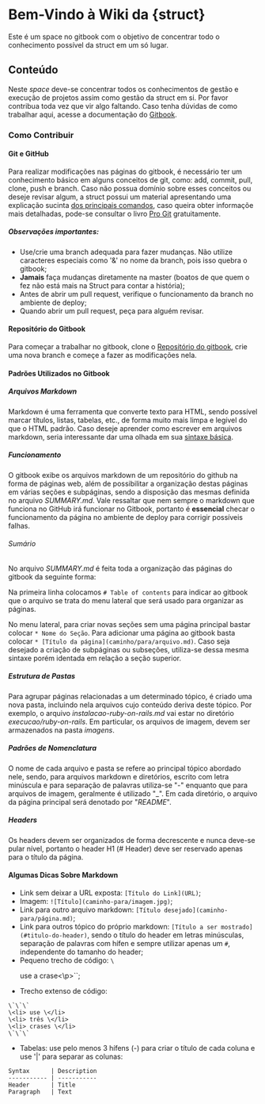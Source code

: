 # Bem-Vindo à Wiki da {struct}

Este é um space no gitbook com o objetivo de concentrar todo o conhecimento possível da struct em um só lugar.

## Conteúdo

Neste _space_ deve-se concentrar todos os conhecimentos de gestão e execução de projetos assim como gestão da struct em si. Por favor contribua toda vez que vir algo faltando. Caso tenha dúvidas de como trabalhar aqui, acesse a documentação do [Gitbook](https://docs.gitbook.com/content-editing).

### Como Contribuir

#### Git e GitHub

Para realizar modificações nas páginas do gitbook, é necessário ter um conhecimento básico em alguns conceitos de git, como: add, commit, pull, clone, push e branch. Caso não possua domínio sobre esses conceitos ou deseje revisar algum, a struct possui um material apresentando uma explicação sucinta [dos principais comandos](https://drive.google.com/file/d/1tH0LaDnD14pHnqq4cymkAjvYX5wkVrCs/view?usp=sharing), caso queira obter informaçõe mais detalhadas, pode-se consultar o livro [Pro Git](https://git-scm.com/book/en/v2) gratuitamente.

##### Observações importantes:

- Use/crie uma branch adequada para fazer mudanças. Não utilize caracteres especiais como '&' no nome da branch, pois isso quebra o gitbook;
- **Jamais** faça mudanças diretamente na master \(boatos de que quem o fez não está mais na Struct para contar a história\);
- Antes de abrir um pull request, verifique o funcionamento da branch no ambiente de deploy;
- Quando abrir um pull request, peça para alguém revisar.

#### Repositório do Gitbook

Para começar a trabalhar no gitbook, clone o [Repositório do gitbook](https://github.com/StructEC/gitbook/), crie uma nova branch e começe a fazer as modificações nela.

#### Padrões Utilizados no Gitbook

##### Arquivos Markdown

Markdown é uma ferramenta que converte texto para HTML, sendo possível marcar títulos, listas, tabelas, etc., de forma muito mais limpa e legível do que o HTML padrão. Caso deseje aprender como escrever em arquivos markdown, seria interessante dar uma olhada em sua [sintaxe básica](https://www.markdownguide.org/basic-syntax/).

##### Funcionamento

O gitbook exibe os arquivos markdown de um repositório do github na forma de páginas web, além de possibilitar a organização destas páginas em várias seções e subpáginas, sendo a disposição das mesmas definida no arquivo *SUMMARY.md*. Vale ressaltar que nem sempre o markdown que funciona no GitHub irá funcionar no Gitbook, portanto é **essencial** checar o funcionamento da página no ambiente de deploy para corrigir possíveis falhas.

###### Sumário

No arquivo *SUMMARY.md* é feita toda a organização das páginas do gitbook da seguinte forma:

Na primeira linha colocamos `# Table of contents` para indicar ao gitbook que o arquivo se trata do menu lateral que será usado para organizar as páginas. 

No menu lateral, para criar novas seções sem uma página principal bastar colocar `* Nome do Seção`. Para adicionar uma página ao gitbook basta colocar `* [Título da página](caminho/para/arquivo.md)`. Caso seja desejado a criação de subpáginas ou subseções, utiliza-se dessa mesma sintaxe porém identada em relação a seção superior.

##### Estrutura de Pastas

Para agrupar páginas relacionadas a um determinado tópico, é criado uma nova pasta, incluindo nela arquivos cujo conteúdo deriva deste tópico. Por exemplo, o arquivo *instalacao-ruby-on-rails.md* vai estar no diretório *execucao/ruby-on-rails*. Em particular, os arquivos de imagem, devem ser armazenados na pasta *imagens*.

##### Padrões de Nomenclatura

O nome de cada arquivo e pasta se refere ao principal tópico abordado nele, sendo, para arquivos markdown e diretórios, escrito com letra minúscula e para separação de palavras utiliza-se "-" enquanto que para arquivos de imagem, geralmente é utilizado "_". Em cada diretório, o arquivo da página principal será denotado por "*README*".

##### Headers

Os headers devem ser organizados de forma decrescente e nunca deve-se pular nível, portanto o header H1 \(# Header\) deve ser reservado apenas para o título da página.

#### Algumas Dicas Sobre Markdown

- Link sem deixar a URL exposta: `[Título do Link](URL)`;
- Imagem: `![Título](caminho-para/imagem.jpg)`;
- Link para outro arquivo markdown: `[Título desejado](caminho-para/página.md)`;
- Link para outros tópico do próprio markdown: `[Título a ser mostrado](#titulo-do-header)`, sendo o título do header em letras minúsculas, separação de palavras com hífen e sempre utilizar apenas um `#`, independente do tamanho do header;
- Pequeno trecho de código: `\`<p>use a crase\<\p>\``;
- Trecho extenso de código:  
```
\`\`\`
\<li> use \</li>  
\<li> três \</li>  
\<li> crases \</li>  
\`\`\`
```
- Tabelas: use pelo menos 3 hífens (-) para criar o título de cada coluna e use '|' para separar as colunas:

```
Syntax      | Description
----------- | ----------- 
Header      | Title       
Paragraph   | Text     
```